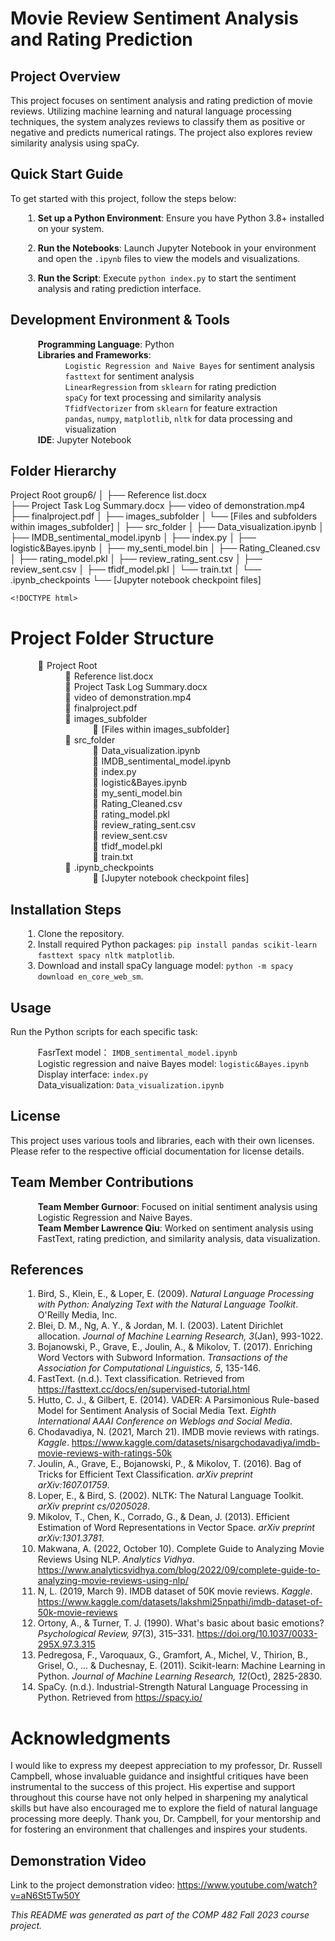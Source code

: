 # Movie Review Sentiment Analysis and Rating Prediction

## Project Overview

This project focuses on sentiment analysis and rating prediction of movie reviews. Utilizing machine learning and natural language processing techniques, the system analyzes reviews to classify them as positive or negative and predicts numerical ratings. The project also explores review similarity analysis using spaCy.

## Quick Start Guide

To get started with this project, follow the steps below:

1. **Set up a Python Environment**:
   Ensure you have Python 3.8+ installed on your system.

2. **Run the Notebooks**:
   Launch Jupyter Notebook in your environment and open the `.ipynb` files to view the models and visualizations.

3. **Run the Script**:
   Execute `python index.py` to start the sentiment analysis and rating prediction interface.

## Development Environment & Tools

- **Programming Language**: Python
- **Libraries and Frameworks**:
  - `Logistic Regression and Naive Bayes` for sentiment analysis
  - `fasttext` for sentiment analysis
  - `LinearRegression` from `sklearn` for rating prediction
  - `spaCy` for text processing and similarity analysis
  - `TfidfVectorizer` from `sklearn` for feature extraction
  - `pandas`, `numpy`, `matplotlib`, `nltk` for data processing and visualization
- **IDE**: Jupyter Notebook

## Folder Hierarchy
Project Root 
group6/
│
├── Reference list.docx <br/>
├── Project Task Log Summary.docx
├── video of demonstration.mp4
├── finalproject.pdf
│
├── images_subfolder
│   └── [Files and subfolders within images_subfolder]
│
├── src_folder
│   ├── Data_visualization.ipynb
│   ├── IMDB_sentimental_model.ipynb
│   ├── index.py
│   ├── logistic&Bayes.ipynb
│   ├── my_senti_model.bin
│   ├── Rating_Cleaned.csv
│   ├── rating_model.pkl
│   ├── review_rating_sent.csv
│   ├── review_sent.csv
│   ├── tfidf_model.pkl
│   └── train.txt
│
└── .ipynb_checkpoints
    └── [Jupyter notebook checkpoint files]

    <!DOCTYPE html>
<html lang="en">
<head>
<meta charset="UTF-8">
<title>Project Folder Structure</title>
<style>
  ul { list-style-type: none; }
  li { margin-left: 20px; }
  .folder:before { content: "📁"; margin-right: 5px; }
  .file:before { content: "📄"; margin-right: 5px; }
</style>
</head>
<body>

<h1>Project Folder Structure</h1>

<ul>
  <li class="folder">Project Root
    <ul>
      <li class="file">Reference list.docx</li>
      <li class="file">Project Task Log Summary.docx</li>
      <li class="file">video of demonstration.mp4</li>
      <li class="file">finalproject.pdf</li>
      <li class="folder">images_subfolder
        <ul>
          <li class="file">[Files within images_subfolder]</li>
        </ul>
      </li>
      <li class="folder">src_folder
        <ul>
          <li class="file">Data_visualization.ipynb</li>
          <li class="file">IMDB_sentimental_model.ipynb</li>
          <li class="file">index.py</li>
          <li class="file">logistic&Bayes.ipynb</li>
          <li class="file">my_senti_model.bin</li>
          <li class="file">Rating_Cleaned.csv</li>
          <li class="file">rating_model.pkl</li>
          <li class="file">review_rating_sent.csv</li>
          <li class="file">review_sent.csv</li>
          <li class="file">tfidf_model.pkl</li>
          <li class="file">train.txt</li>
        </ul>
      </li>
      <li class="folder">.ipynb_checkpoints
        <ul>
          <li class="file">[Jupyter notebook checkpoint files]</li>
        </ul>
      </li>
    </ul>
  </li>
</ul>

</body>
</html>

## Installation Steps

1. Clone the repository.
2. Install required Python packages: `pip install pandas scikit-learn fasttext spacy nltk matplotlib`.
3. Download and install spaCy language model: `python -m spacy download en_core_web_sm`.

## Usage

Run the Python scripts for each specific task:

- FasrText model： `IMDB_sentimental_model.ipynb`
- Logistic regression and naive Bayes model: `logistic&Bayes.ipynb`
- Display interface: `index.py`
- Data_visualization: `Data_visualization.ipynb`

## License

This project uses various tools and libraries, each with their own licenses. Please refer to the respective official documentation for license details.

## Team Member Contributions

- **Team Member Gurnoor**: Focused on initial sentiment analysis using Logistic Regression and Naive Bayes.
- **Team Member Lawrence Qiu**: Worked on sentiment analysis using FastText, rating prediction, and similarity analysis, data visualization.

## References

1. Bird, S., Klein, E., & Loper, E. (2009). *Natural Language Processing with Python: Analyzing Text with the Natural Language Toolkit*. O'Reilly Media, Inc.
2. Blei, D. M., Ng, A. Y., & Jordan, M. I. (2003). Latent Dirichlet allocation. *Journal of Machine Learning Research, 3*(Jan), 993-1022.
3. Bojanowski, P., Grave, E., Joulin, A., & Mikolov, T. (2017). Enriching Word Vectors with Subword Information. *Transactions of the Association for Computational Linguistics, 5*, 135-146.
4. FastText. (n.d.). Text classification. Retrieved from https://fasttext.cc/docs/en/supervised-tutorial.html
5. Hutto, C. J., & Gilbert, E. (2014). VADER: A Parsimonious Rule-based Model for Sentiment Analysis of Social Media Text. *Eighth International AAAI Conference on Weblogs and Social Media*.
6. Chodavadiya, N. (2021, March 21). IMDB movie reviews with ratings. *Kaggle*. https://www.kaggle.com/datasets/nisargchodavadiya/imdb-movie-reviews-with-ratings-50k
7. Joulin, A., Grave, E., Bojanowski, P., & Mikolov, T. (2016). Bag of Tricks for Efficient Text Classification. *arXiv preprint arXiv:1607.01759*.
8. Loper, E., & Bird, S. (2002). NLTK: The Natural Language Toolkit. *arXiv preprint cs/0205028*.
9. Mikolov, T., Chen, K., Corrado, G., & Dean, J. (2013). Efficient Estimation of Word Representations in Vector Space. *arXiv preprint arXiv:1301.3781*.
10. Makwana, A. (2022, October 10). Complete Guide to Analyzing Movie Reviews Using NLP. *Analytics Vidhya*. https://www.analyticsvidhya.com/blog/2022/09/complete-guide-to-analyzing-movie-reviews-using-nlp/
11. N, L. (2019, March 9). IMDB dataset of 50K movie reviews. *Kaggle*. https://www.kaggle.com/datasets/lakshmi25npathi/imdb-dataset-of-50k-movie-reviews
12. Ortony, A., & Turner, T. J. (1990). What's basic about basic emotions? *Psychological Review, 97*(3), 315–331. https://doi.org/10.1037/0033-295X.97.3.315
13. Pedregosa, F., Varoquaux, G., Gramfort, A., Michel, V., Thirion, B., Grisel, O., ... & Duchesnay, E. (2011). Scikit-learn: Machine Learning in Python. *Journal of Machine Learning Research, 12*(Oct), 2825-2830.
14. SpaCy. (n.d.). Industrial-Strength Natural Language Processing in Python. Retrieved from https://spacy.io/
  
# Acknowledgments

I would like to express my deepest appreciation to my professor, Dr. Russell Campbell, whose invaluable guidance and insightful critiques have been instrumental to the success of this project. His expertise and support throughout this course have not only helped in sharpening my analytical skills but have also encouraged me to explore the field of natural language processing more deeply. Thank you, Dr. Campbell, for your mentorship and for fostering an environment that challenges and inspires your students.


## Demonstration Video

Link to the project demonstration video: https://www.youtube.com/watch?v=aN6St5Tw50Y

*This README was generated as part of the COMP 482 Fall 2023 course project.*
